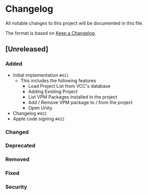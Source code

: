 # Changelog

All notable changes to this project will be documented in this file.

The format is based on [Keep a Changelog].

[Keep a Changelog]: https://keepachangelog.com/en/1.1.0/

## [Unreleased]
### Added
- Initial implementation `#411`
  - This includes the following features
    - Load Project List from VCC's database
    - Adding Existing Project
    - List VPM Packages installed in the project
    - Add / Remove VPM package to / from the project
    - Open Unity
- Changelog `#422`
- Apple code signing `#422`

### Changed

### Deprecated

### Removed

### Fixed

### Security

[0.1.0]: https://github.com/anatawa12/vrc-get/releases/tag/v0.1.0
